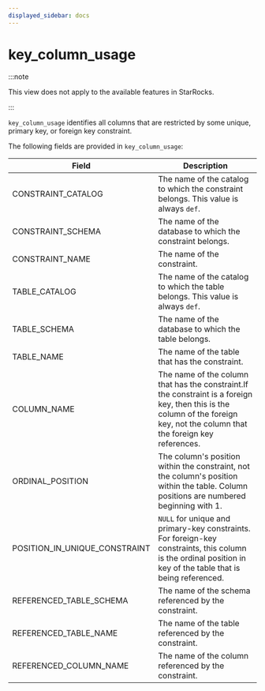 ```yaml
---
displayed_sidebar: docs
---
```


# key_column_usage

:::note

This view does not apply to the available features in StarRocks.

:::

`key_column_usage` identifies all columns that are restricted by some unique, primary key, or foreign key constraint.

The following fields are provided in `key_column_usage`:

| **Field**                     | **Description**                                              |
| ----------------------------- | ------------------------------------------------------------ |
| CONSTRAINT_CATALOG            | The name of the catalog to which the constraint belongs. This value is always `def`. |
| CONSTRAINT_SCHEMA             | The name of the database to which the constraint belongs.    |
| CONSTRAINT_NAME               | The name of the constraint.                                  |
| TABLE_CATALOG                 | The name of the catalog to which the table belongs. This value is always `def`. |
| TABLE_SCHEMA                  | The name of the database to which the table belongs.         |
| TABLE_NAME                    | The name of the table that has the constraint.               |
| COLUMN_NAME                   | The name of the column that has the constraint.If the constraint is a foreign key, then this is the column of the foreign key, not the column that the foreign key references. |
| ORDINAL_POSITION              | The column's position within the constraint, not the column's position within the table. Column positions are numbered beginning with 1. |
| POSITION_IN_UNIQUE_CONSTRAINT | `NULL` for unique and primary-key constraints. For foreign-key constraints, this column is the ordinal position in key of the table that is being referenced. |
| REFERENCED_TABLE_SCHEMA       | The name of the schema referenced by the constraint.         |
| REFERENCED_TABLE_NAME         | The name of the table referenced by the constraint.          |
| REFERENCED_COLUMN_NAME        | The name of the column referenced by the constraint.         |
